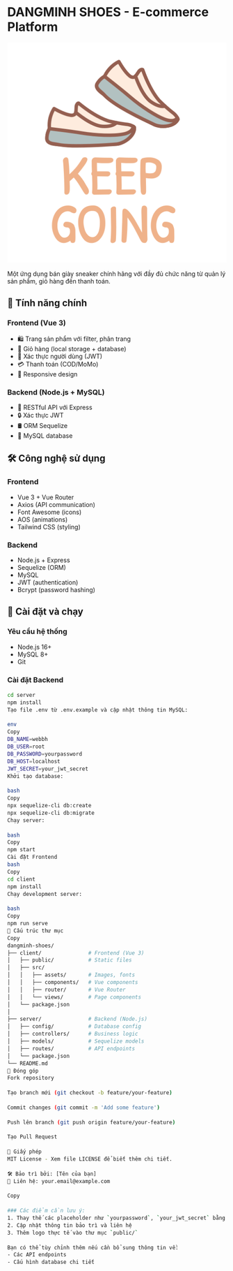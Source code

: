 # DANGMINH SHOES - E-commerce Platform

![DangMinh Shoes Logo](public/logo.png)

Một ứng dụng bán giày sneaker chính hãng với đầy đủ chức năng từ quản lý sản phẩm, giỏ hàng đến thanh toán.

## 📌 Tính năng chính

### Frontend (Vue 3)
- 🛍️ Trang sản phẩm với filter, phân trang
- 🛒 Giỏ hàng (local storage + database)
- 🔐 Xác thực người dùng (JWT)
- 💳 Thanh toán (COD/MoMo)
- 📱 Responsive design

### Backend (Node.js + MySQL)
- 🚀 RESTful API với Express
- 🔒 Xác thực JWT
- 🛢️ ORM Sequelize
- 💾 MySQL database

## 🛠️ Công nghệ sử dụng

### Frontend
- Vue 3 + Vue Router
- Axios (API communication)
- Font Awesome (icons)
- AOS (animations)
- Tailwind CSS (styling)

### Backend
- Node.js + Express
- Sequelize (ORM)
- MySQL
- JWT (authentication)
- Bcrypt (password hashing)

## 🚀 Cài đặt và chạy

### Yêu cầu hệ thống
- Node.js 16+
- MySQL 8+
- Git

### Cài đặt Backend
```bash
cd server
npm install
Tạo file .env từ .env.example và cập nhật thông tin MySQL:

env
Copy
DB_NAME=webbh
DB_USER=root
DB_PASSWORD=yourpassword
DB_HOST=localhost
JWT_SECRET=your_jwt_secret
Khởi tạo database:

bash
Copy
npx sequelize-cli db:create
npx sequelize-cli db:migrate
Chạy server:

bash
Copy
npm start
Cài đặt Frontend
bash
Copy
cd client
npm install
Chạy development server:

bash
Copy
npm run serve
📂 Cấu trúc thư mục
Copy
dangminh-shoes/
├── client/               # Frontend (Vue 3)
│   ├── public/           # Static files
│   ├── src/
│   │   ├── assets/       # Images, fonts
│   │   ├── components/   # Vue components
│   │   ├── router/       # Vue Router
│   │   └── views/        # Page components
│   └── package.json
│
├── server/               # Backend (Node.js)
│   ├── config/           # Database config
│   ├── controllers/      # Business logic
│   ├── models/           # Sequelize models
│   ├── routes/           # API endpoints
│   └── package.json
└── README.md
🌟 Đóng góp
Fork repository

Tạo branch mới (git checkout -b feature/your-feature)

Commit changes (git commit -m 'Add some feature')

Push lên branch (git push origin feature/your-feature)

Tạo Pull Request

📄 Giấy phép
MIT License - Xem file LICENSE để biết thêm chi tiết.

🛠️ Bảo trì bởi: [Tên của bạn]
📧 Liên hệ: your.email@example.com

Copy

### Các điểm cần lưu ý:
1. Thay thế các placeholder như `yourpassword`, `your_jwt_secret` bằng thông tin thực tế
2. Cập nhật thông tin bảo trì và liên hệ
3. Thêm logo thực tế vào thư mục `public/`

Bạn có thể tùy chỉnh thêm nếu cần bổ sung thông tin về:
- Các API endpoints
- Cấu hình database chi tiết